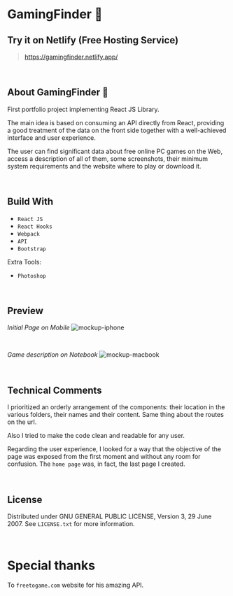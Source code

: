 # GamingFinder 🔎

## Try it on Netlify (Free Hosting Service)
> https://gamingfinder.netlify.app/

<br>


## About GamingFinder 🔎
First portfolio project implementing React JS Library.

The main idea is based on consuming an API directly from React, providing a good treatment of the data on the front side together with a well-achieved interface and user experience.

The user can find significant data about free online PC games on the Web, access a description of all of them, some screenshots, their minimum system requirements and the website where to play or download it.

<br>


## Build With
- `React JS`
- `React Hooks`
- `Webpack`
- `API`
- `Bootstrap`

Extra Tools:
- `Photoshop`

<br>


## Preview

*Initial Page on Mobile*
![mockup-iphone](https://user-images.githubusercontent.com/91569646/159144515-dbb4406e-1c22-4bbb-becb-525c5cbef968.jpg)

<br>

*Game description on Notebook*
![mockup-macbook](https://user-images.githubusercontent.com/91569646/159197740-73e40f9d-142d-4fe1-bd32-f835f655ce42.jpg)

<br>



## Technical Comments
I prioritized an orderly arrangement of the components: their location in the various folders, their names and their content.
Same thing about the routes on the url.

Also I tried to make the code clean and readable for any user.

Regarding the user experience, I looked for a way that the objective of the page was exposed from the first moment and without any room for confusion.
The `home page` was, in fact, the last page I created.

<br>


## License
Distributed under GNU GENERAL PUBLIC LICENSE, Version 3, 29 June 2007. See `LICENSE.txt` for more information.

<br>


# Special thanks
To `freetogame.com` website for his amazing API.
